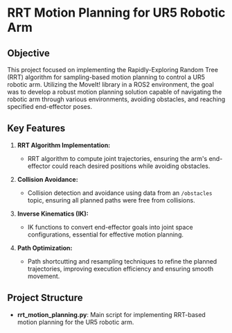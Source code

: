 # RRT Motion Planning for UR5 Robotic Arm

## Objective
This project focused on implementing the Rapidly-Exploring Random Tree (RRT) algorithm for sampling-based motion planning to control a UR5 robotic arm. Utilizing the MoveIt! library in a ROS2 environment, the goal was to develop a robust motion planning solution capable of navigating the robotic arm through various environments, avoiding obstacles, and reaching specified end-effector poses.

## Key Features

1. **RRT Algorithm Implementation:**
   - RRT algorithm to compute joint trajectories, ensuring the arm's end-effector could reach desired positions while avoiding obstacles.

2. **Collision Avoidance:**
   - Collision detection and avoidance using data from an `/obstacles` topic, ensuring all planned paths were free from collisions.

3. **Inverse Kinematics (IK):**
   - IK functions to convert end-effector goals into joint space configurations, essential for effective motion planning.

4. **Path Optimization:**
   - Path shortcutting and resampling techniques to refine the planned trajectories, improving execution efficiency and ensuring smooth movement.

## Project Structure
- **rrt_motion_planning.py**: Main script for implementing RRT-based motion planning for the UR5 robotic arm.
